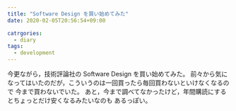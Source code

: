 ```yaml
---
title: "Software Design を買い始めてみた"
date: 2020-02-05T20:56:54+09:00

catrgories:
  - diary
tags:
  - development
---
```


今更ながら，技術評論社の Software Design を買い始めてみた。
前々から気になってはいたのだが，こういうのは一回買ったら毎回買わないといけなくなるので
今まで買わないでいた。
あと，今まで調べてなかったけど，年間購読にするとちょっとだけ安くなるみたいなのも
あるっぽい。
